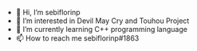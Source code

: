 - 👋 Hi, I’m sebiflorinp
- 👀 I’m interested in Devil May Cry and Touhou Project
- 🌱 I’m currently learning C++ programming language
- 📫 How to reach me sebiflorinp#1863

<!---
sebiflorinp/sebiflorinp is a ✨ special ✨ repository because its `README.md` (this file) appears on your GitHub profile.
You can click the Preview link to take a look at your changes.
--->
